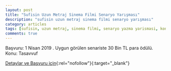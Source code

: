 ```yaml
---
layout: post
title: "Sufisin Uzun Metraj Sinema Filmi Senaryo Yarışması"
description: "sufisin uzun metraj sinema filmi senaryo yarışması"
category: articles
tags: [sufisin, uzun metraj, sinema filmi, senaryo yazma yarismasi, konya il kultur ve turizm mudurlugu]
comments: true
---
```


Başvuru: 1 Nisan 2019 . Uygun görülen senariste 30 Bin TL para ödülü.
Konu: Tasavvuf

[Detaylar ve Başvuru için](https://konyakultur.gov.tr/index.php?route=pages/pages&page_id=65&utm_source=edebiyatyarismalari.com&utm_medium=affiliate){:rel="nofollow"}{:target="_blank"}